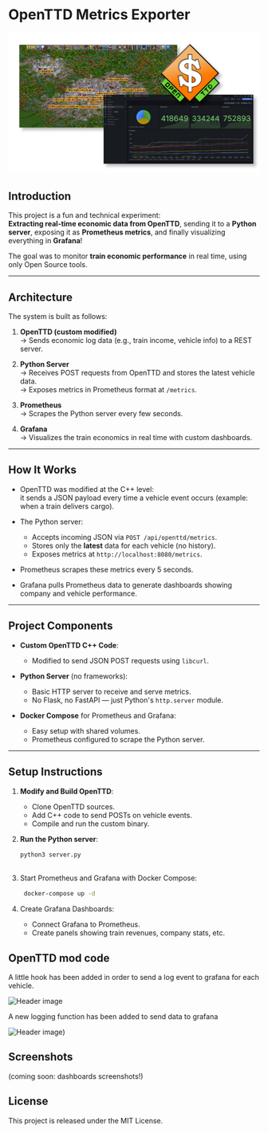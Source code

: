 # OpenTTD Metrics Exporter

![Header image](https://github.com/sanjeyac/openttd-grafana-telemetry/blob/main/docs/header.jpg?raw=true)

## Introduction

This project is a fun and technical experiment:  
**Extracting real-time economic data from OpenTTD**, sending it to a **Python server**, exposing it as **Prometheus metrics**, and finally visualizing everything in **Grafana**!

The goal was to monitor **train economic performance** in real time, using only Open Source tools.

---

## Architecture

The system is built as follows:

1. **OpenTTD (custom modified)**  
   → Sends economic log data (e.g., train income, vehicle info) to a REST server.

2. **Python Server**  
   → Receives POST requests from OpenTTD and stores the latest vehicle data.  
   → Exposes metrics in Prometheus format at `/metrics`.

3. **Prometheus**  
   → Scrapes the Python server every few seconds.

4. **Grafana**  
   → Visualizes the train economics in real time with custom dashboards.

---

## How It Works

- OpenTTD was modified at the C++ level:  
  it sends a JSON payload every time a vehicle event occurs (example: when a train delivers cargo).

- The Python server:
  - Accepts incoming JSON via `POST /api/openttd/metrics`.
  - Stores only the **latest** data for each vehicle (no history).
  - Exposes metrics at `http://localhost:8080/metrics`.

- Prometheus scrapes these metrics every 5 seconds.

- Grafana pulls Prometheus data to generate dashboards showing company and vehicle performance.

---

## Project Components

- **Custom OpenTTD C++ Code**:
  - Modified to send JSON POST requests using `libcurl`.

- **Python Server** (no frameworks):
  - Basic HTTP server to receive and serve metrics.
  - No Flask, no FastAPI — just Python's `http.server` module.

- **Docker Compose** for Prometheus and Grafana:
  - Easy setup with shared volumes.
  - Prometheus configured to scrape the Python server.

---

## Setup Instructions

1. **Modify and Build OpenTTD**:
   - Clone OpenTTD sources.
   - Add C++ code to send POSTs on vehicle events.
   - Compile and run the custom binary.

2. **Run the Python server**:
   ```bash
   python3 server.py
      
3. Start Prometheus and Grafana with Docker Compose:
   ```bash
    docker-compose up -d

4. Create Grafana Dashboards:
    - Connect Grafana to Prometheus.
    - Create panels showing train revenues, company stats, etc.

## OpenTTD mod code

A little hook has been added in order to send a log event to grafana for each vehicle.

![Header image](https://github.com/sanjeyac/openttd-grafana-telemetry/blob/main/docs/vehicle_hook.png?raw=true)

A new logging function has been added to send data to grafana

![Header image](https://github.com/sanjeyac/openttd-grafana-telemetry/blob/main/docs/log.png?raw=true))


## Screenshots

(coming soon: dashboards screenshots!)

## License

This project is released under the MIT License.

